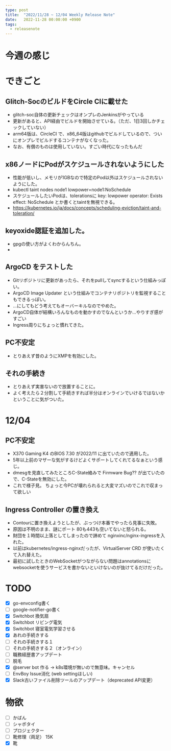 ```yaml
---
type: post
title:  "2022/11/28 ~ 12/04 Weekly Release Note"
date:   2022-11-28 00:00:00 +0900
tags:
  - releasenote
---
```

# 今週の感じ


# できごと

## Glitch-SocのビルドをCircle CIに載せた

* glitch-soc自体の更新チェックはオンプレのJenkinsがやっている
* 更新があると、API経由でビルドを開始させている。（ただ、1日3回しかチェックしていない）
* arm64版は、CircleCI で、x86_64版はgithubでビルドしているので、ついにオンプレでビルドするコンテナがなくなった。
* なお、有償のものは使用していない。すごい時代になったもんだ

## x86ノードにPodがスケジュールされないようにした

* 性能が低いし、メモリが1GBなので特定のPod以外はスケジュールされないようにした。
* kubectl taint nodes node1 lowpower=node1:NoSchedule
* スケジュールしたいPodは、tolerationsに key: lowpower operator: Exists effect: NoSchedule とか書くとtaintを無視できる。
* https://kubernetes.io/ja/docs/concepts/scheduling-eviction/taint-and-toleration/

## keyoxide認証を追加した。

* gpgの使い方がよくわからんちん。
* 

## ArgoCD をテストした

* Gitリポジトリに更新があったら、それをpullしてsyncするという仕組みっぽい。
* ArgoCD Image Updater という仕組みでコンテナリポジトリを監視することもできるっぽい。
* …にしてもどう考えてもオーバーキルなのでやめた。
* ArgoCD自体が結構いろんなものを動かすのでなんというか…やりすぎ感がすごい
* Ingress周りにちょっと慣れてきた。

## PC不安定

* とりあえず昔のようにXMPを有効にした。

## それの手続き

* とりあえず実害ないので放置することに。
* よく考えたら２分割して手続きすれば半分はオンラインでいけるではないかということに気がついた。

# 12/04

## PC不安定

* X370 Gaming K4 のBIOS 7.30 が2022/11 に出ていたので適用した。
* 5年以上前のマザーな気がするけどよくサポートしてくれてるなぁという感じ。
* dmesgを見直してみたところC-State絡みで Firmware Bug?? が出ていたので、C-Stateを無効にした。
* これで様子見。 ちょっと今PCが壊れられると大変マズいのでこれで収まって欲しい

## Ingress Controller の置き換え

* Contourに置き換えようとしたが、ぶっつけ本番でやったら見事に失敗。
* 原因は不明のまま、謎にポート 80も443も空いてないと怒られる。
* 財団を１時間以上落としてしまったので諦めて nginxinc/nginx-ingressを入れた。
* 以前はkubernetes/ingress-nginxだったが、VirtualServer CRD が使いたくて入れ替えた。
* 最初に試したときのWebSocketがつながらない問題はannotationsにwebsocketを使うサービスを書かないといけないのが抜けてるだけだった。

# TODO 

- [x] go-envconfig書く
- [ ] google-notifier-go書く
- [x] Switchbot 換気扇
- [x] Switchbot リビング電気
- [x] Switchbot 寝室電気学習させる
- [x] あれの手続きする
- [ ] それの手続きする１
- [ ] それの手続きする２（オンライン）
- [ ] 職務経歴書アップデート
- [ ] 脱毛
- [x] @server bot 作る -> k8s環境が無いので無意味。キャンセル
- [ ] EnvBoy Issue消化 (web settingほしい)
- [x] Slack古いファイル削除ツールのアップデート（deprecated API変更）

# 物欲

- [ ] かばん
- [ ] シャボタイ
- [ ] プロジェクター
- [ ] 靴修理（両足） 15K
- [x] 靴
